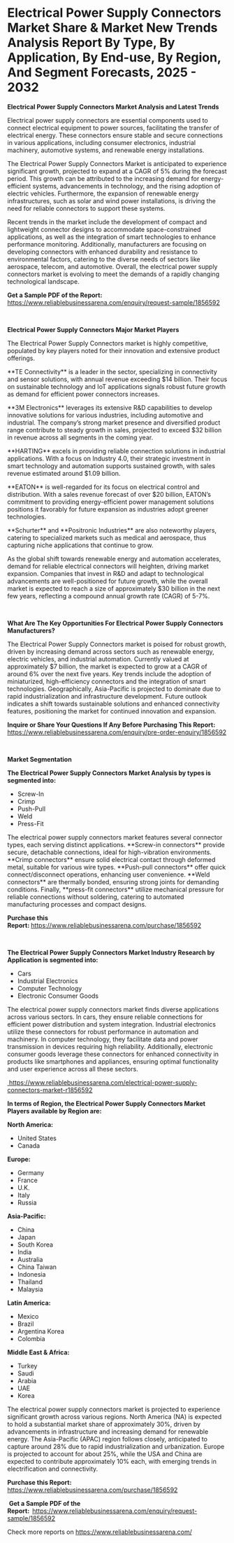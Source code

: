 <p><h1>Electrical Power Supply Connectors Market Share & Market New Trends Analysis Report By Type, By Application, By End-use, By Region, And Segment Forecasts, 2025 - 2032</h1></p><p><strong>Electrical Power Supply Connectors Market Analysis and Latest Trends</strong></p>
<p><p>Electrical power supply connectors are essential components used to connect electrical equipment to power sources, facilitating the transfer of electrical energy. These connectors ensure stable and secure connections in various applications, including consumer electronics, industrial machinery, automotive systems, and renewable energy installations.</p><p>The Electrical Power Supply Connectors Market is anticipated to experience significant growth, projected to expand at a CAGR of 5% during the forecast period. This growth can be attributed to the increasing demand for energy-efficient systems, advancements in technology, and the rising adoption of electric vehicles. Furthermore, the expansion of renewable energy infrastructures, such as solar and wind power installations, is driving the need for reliable connectors to support these systems.</p><p>Recent trends in the market include the development of compact and lightweight connector designs to accommodate space-constrained applications, as well as the integration of smart technologies to enhance performance monitoring. Additionally, manufacturers are focusing on developing connectors with enhanced durability and resistance to environmental factors, catering to the diverse needs of sectors like aerospace, telecom, and automotive. Overall, the electrical power supply connectors market is evolving to meet the demands of a rapidly changing technological landscape.</p></p>
<p><strong>Get a Sample PDF of the Report:&nbsp;</strong> <a href="https://www.reliablebusinessarena.com/enquiry/request-sample/1856592?utm_campaign=3042&utm_medium=2&utm_source=Github&utm_content=ia&utm_term=27032025&utm_id=electrical-power-supply-connectors">https://www.reliablebusinessarena.com/enquiry/request-sample/1856592</a></p>
<p>&nbsp;</p>
<p><strong>Electrical Power Supply Connectors Major Market Players</strong></p>
<p><p>The Electrical Power Supply Connectors market is highly competitive, populated by key players noted for their innovation and extensive product offerings. </p><p>**TE Connectivity** is a leader in the sector, specializing in connectivity and sensor solutions, with annual revenue exceeding $14 billion. Their focus on sustainable technology and IoT applications signals robust future growth as demand for efficient power connectors increases.</p><p>**3M Electronics** leverages its extensive R&D capabilities to develop innovative solutions for various industries, including automotive and industrial. The company’s strong market presence and diversified product range contribute to steady growth in sales, projected to exceed $32 billion in revenue across all segments in the coming year.</p><p>**HARTING** excels in providing reliable connection solutions in industrial applications. With a focus on Industry 4.0, their strategic investment in smart technology and automation supports sustained growth, with sales revenue estimated around $1.09 billion.</p><p>**EATON** is well-regarded for its focus on electrical control and distribution. With a sales revenue forecast of over $20 billion, EATON’s commitment to providing energy-efficient power management solutions positions it favorably for future expansion as industries adopt greener technologies.</p><p>**Schurter** and **Positronic Industries** are also noteworthy players, catering to specialized markets such as medical and aerospace, thus capturing niche applications that continue to grow.</p><p>As the global shift towards renewable energy and automation accelerates, demand for reliable electrical connectors will heighten, driving market expansion. Companies that invest in R&D and adapt to technological advancements are well-positioned for future growth, while the overall market is expected to reach a size of approximately $30 billion in the next few years, reflecting a compound annual growth rate (CAGR) of 5-7%.</p></p>
<p>&nbsp;</p>
<p><strong>What Are The Key Opportunities For Electrical Power Supply Connectors Manufacturers?</strong></p>
<p><p>The Electrical Power Supply Connectors market is poised for robust growth, driven by increasing demand across sectors such as renewable energy, electric vehicles, and industrial automation. Currently valued at approximately $7 billion, the market is expected to grow at a CAGR of around 6% over the next five years. Key trends include the adoption of miniaturized, high-efficiency connectors and the integration of smart technologies. Geographically, Asia-Pacific is projected to dominate due to rapid industrialization and infrastructure development. Future outlook indicates a shift towards sustainable solutions and enhanced connectivity features, positioning the market for continued innovation and expansion.</p></p>
<p><strong>Inquire or Share Your Questions If Any Before Purchasing This Report:</strong> <a href="https://www.reliablebusinessarena.com/enquiry/pre-order-enquiry/1856592?utm_campaign=3042&utm_medium=2&utm_source=Github&utm_content=ia&utm_term=27032025&utm_id=electrical-power-supply-connectors">https://www.reliablebusinessarena.com/enquiry/pre-order-enquiry/1856592</a></p>
<p>&nbsp;</p>
<p><strong>Market Segmentation</strong></p>
<p><strong>The Electrical Power Supply Connectors Market Analysis by types is segmented into:</strong></p>
<p><ul><li>Screw-In</li><li>Crimp</li><li>Push-Pull</li><li>Weld</li><li>Press-Fit</li></ul></p>
<p><p>The electrical power supply connectors market features several connector types, each serving distinct applications. **Screw-in connectors** provide secure, detachable connections, ideal for high-vibration environments. **Crimp connectors** ensure solid electrical contact through deformed metal, suitable for various wire types. **Push-pull connectors** offer quick connect/disconnect operations, enhancing user convenience. **Weld connectors** are thermally bonded, ensuring strong joints for demanding conditions. Finally, **press-fit connectors** utilize mechanical pressure for reliable connections without soldering, catering to automated manufacturing processes and compact designs.</p></p>
<p><strong>Purchase this Report:&nbsp;</strong><a href="https://www.reliablebusinessarena.com/purchase/1856592?utm_campaign=3042&utm_medium=2&utm_source=Github&utm_content=ia&utm_term=27032025&utm_id=electrical-power-supply-connectors">https://www.reliablebusinessarena.com/purchase/1856592</a></p>
<p>&nbsp;</p>
<p><strong>The Electrical Power Supply Connectors Market Industry Research by Application is segmented into:</strong></p>
<p><ul><li>Cars</li><li>Industrial Electronics</li><li>Computer Technology</li><li>Electronic Consumer Goods</li></ul></p>
<p><p>The electrical power supply connectors market finds diverse applications across various sectors. In cars, they ensure reliable connections for efficient power distribution and system integration. Industrial electronics utilize these connectors for robust performance in automation and machinery. In computer technology, they facilitate data and power transmission in devices requiring high reliability. Additionally, electronic consumer goods leverage these connectors for enhanced connectivity in products like smartphones and appliances, ensuring optimal functionality and user experience across all these sectors.</p></p>
<p><a href="https://www.reliablebusinessarena.com/electrical-power-supply-connectors-market-r1856592?utm_campaign=3042&utm_medium=2&utm_source=Github&utm_content=ia&utm_term=27032025&utm_id=electrical-power-supply-connectors">&nbsp;https://www.reliablebusinessarena.com/electrical-power-supply-connectors-market-r1856592</a></p>
<p><strong>In terms of Region, the Electrical Power Supply Connectors Market Players available by Region are:</strong></p>
<p>
    <p> <strong> North America: </strong>
        <ul>
            <li>United States</li>
            <li>Canada</li>
        </ul>
        </p> 
    <p> <strong> Europe: </strong>
        <ul>
            <li>Germany</li>
            <li>France</li>
            <li>U.K.</li>
            <li>Italy</li>
            <li>Russia</li>
        </ul>
        </p> 
    <p> <strong> Asia-Pacific: </strong>
        <ul>
            <li>China</li>
            <li>Japan</li>
            <li>South Korea</li>
            <li>India</li>
            <li>Australia</li>
            <li>China Taiwan</li>
            <li>Indonesia</li>
            <li>Thailand</li>
            <li>Malaysia</li>
        </ul>
        </p> 
    <p> <strong> Latin America: </strong>
        <ul>
            <li>Mexico</li>
            <li>Brazil</li>
            <li>Argentina Korea</li>
            <li>Colombia</li>
        </ul>
        </p> 
    <p> <strong> Middle East & Africa: </strong>
        <ul>
            <li>Turkey</li>
            <li>Saudi</li>
            <li>Arabia</li>
            <li>UAE</li>
            <li>Korea</li>
        </ul>
    </p>
    </p>
<p><p>The electrical power supply connectors market is projected to experience significant growth across various regions. North America (NA) is expected to hold a substantial market share of approximately 30%, driven by advancements in infrastructure and increasing demand for renewable energy. The Asia-Pacific (APAC) region follows closely, anticipated to capture around 28% due to rapid industrialization and urbanization. Europe is projected to account for about 25%, while the USA and China are expected to contribute approximately 10% each, with emerging trends in electrification and connectivity.</p></p>
<p><strong>Purchase this Report: </strong><a href="https://www.reliablebusinessarena.com/purchase/1856592?utm_campaign=3042&utm_medium=2&utm_source=Github&utm_content=ia&utm_term=27032025&utm_id=electrical-power-supply-connectors">https://www.reliablebusinessarena.com/purchase/1856592</a></p>
<p>&nbsp;<strong>Get a Sample PDF of the Report:&nbsp;&nbsp;</strong><a href="https://www.reliablebusinessarena.com/enquiry/request-sample/1856592?utm_campaign=3042&utm_medium=2&utm_source=Github&utm_content=ia&utm_term=27032025&utm_id=electrical-power-supply-connectors">https://www.reliablebusinessarena.com/enquiry/request-sample/1856592</a></p>
<p><strong></strong></p>
<p>Check more reports on <a href="https://www.reliablebusinessarena.com/?utm_campaign=3042&utm_medium=2&utm_source=Github&utm_content=ia&utm_term=27032025&utm_id=electrical-power-supply-connectors">https://www.reliablebusinessarena.com/</a></p>